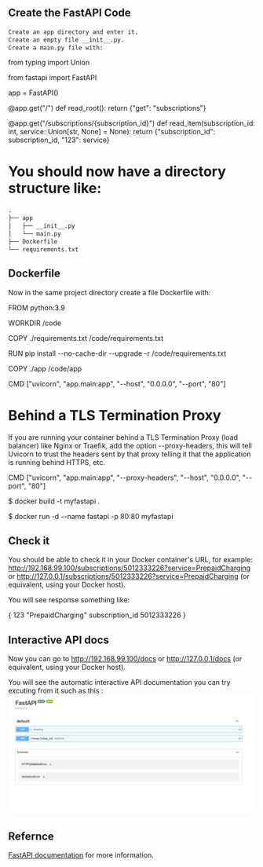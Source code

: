 ## Create the FastAPI Code

    Create an app directory and enter it.
    Create an empty file __init__.py.
    Create a main.py file with:


from typing import Union

from fastapi import FastAPI

app = FastAPI()


@app.get("/")
def read_root():
    return {"get": "subscriptions"}


@app.get("/subscriptions/{subscription_id}")
def read_item(subscription_id: int, service: Union[str, None] = None):
    return {"subscription_id": subscription_id, "123": service}


# You should now have a directory structure like:
```
.
├── app
│   ├── __init__.py
│   └── main.py
├── Dockerfile
└── requirements.txt
```

## Dockerfile

Now in the same project directory create a file Dockerfile with:


FROM python:3.9

WORKDIR /code

COPY ./requirements.txt /code/requirements.txt

RUN pip install --no-cache-dir --upgrade -r /code/requirements.txt

COPY ./app /code/app

CMD ["uvicorn", "app.main:app", "--host", "0.0.0.0", "--port", "80"]


# Behind a TLS Termination Proxy

If you are running your container behind a TLS Termination Proxy (load balancer) like Nginx or Traefik, add the option --proxy-headers, this will tell Uvicorn to trust the headers sent by that proxy telling it that the application is running behind HTTPS, etc.

CMD ["uvicorn", "app.main:app", "--proxy-headers", "--host", "0.0.0.0", "--port", "80"]




$ docker build -t myfastapi .

$ docker run -d --name fastapi -p 80:80 myfastapi




## Check it

You should be able to check it in your Docker container's URL, for example: http://192.168.99.100/subscriptions/5012333226?service=PrepaidCharging or http://127.0.0.1/subscriptions/5012333226?service=PrepaidCharging (or equivalent, using your Docker host).

You will see response something like:

{
    123	"PrepaidCharging"
    subscription_id	5012333226
}


## Interactive API docs

Now you can go to http://192.168.99.100/docs or http://127.0.0.1/docs (or equivalent, using your Docker host).

You will see the automatic interactive API documentation you can try excuting from it such as this : ![alt text](https://github.com/EngMohamedElEmam/simple-api-docker/blob/master/fastapi-swagger.jpg?raw=true)


## Refernce 
[FastAPI documentation](https://fastapi.tiangolo.com/tutorial/getting-started/) for more information.
